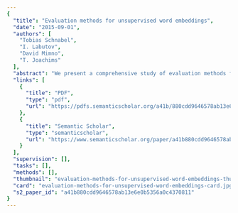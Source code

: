 ```yaml
---
{
  "title": "Evaluation methods for unsupervised word embeddings",
  "date": "2015-09-01",
  "authors": [
    "Tobias Schnabel",
    "I. Labutov",
    "David Mimno",
    "T. Joachims"
  ],
  "abstract": "We present a comprehensive study of evaluation methods for unsupervised embedding techniques that obtain meaningful representations of words from text. Different evaluations result in different orderings of embedding methods, calling into question the common assumption that there is one single optimal vector representation. We present new evaluation techniques that directly compare embeddings with respect to specific queries. These methods reduce bias, provide greater insight, and allow us to solicit data-driven relevance judgments rapidly and accurately through crowdsourcing.",
  "links": [
    {
      "title": "PDF",
      "type": "pdf",
      "url": "https://pdfs.semanticscholar.org/a41b/880cdd9646578ab13e6e0b5356a0c4370811.pdf"
    },
    {
      "title": "Semantic Scholar",
      "type": "semanticscholar",
      "url": "https://www.semanticscholar.org/paper/a41b880cdd9646578ab13e6e0b5356a0c4370811"
    }
  ],
  "supervision": [],
  "tasks": [],
  "methods": [],
  "thumbnail": "evaluation-methods-for-unsupervised-word-embeddings-thumb.jpg",
  "card": "evaluation-methods-for-unsupervised-word-embeddings-card.jpg",
  "s2_paper_id": "a41b880cdd9646578ab13e6e0b5356a0c4370811"
}
---
```


